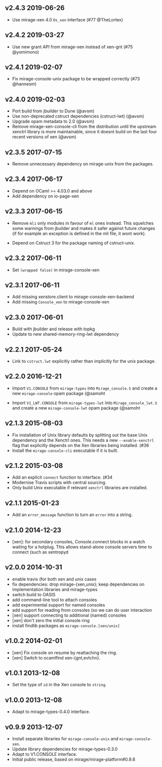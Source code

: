 v2.4.3 2019-06-26
-----------------

* Use mirage-xen 4.0 `Os_xen` interface (#77 @TheLortex)

v2.4.2 2019-03-27
-----------------

* Use new grant API from mirage-xen instead of xen-gnt (#75 @yomimono)

v2.4.1 2019-02-07
-----------------

* Fix mirage-console-unix package to be wrapped correctly (#73 @hannesm)

v2.4.0 2019-02-03
-----------------

* Port build from jbuilder to Dune (@avsm)
* Use non-deprecated cstruct dependencies (cstruct-lwt) (@avsm)
* Upgrade opam metadata to 2.0 (@avsm)
* Remove mirage-xen-console-cli from the distribution until the
  upstream xenctrl library is more maintainable, since it doesnt
  build on the last four recent versions of xen (@avsm)

v2.3.5 2017-07-15
-----------------

* Remove unnecessary dependency on mirage-unix from the packages.

v2.3.4 2017-06-17
-----------------

* Depend on OCaml >= 4.03.0 and above
* Add dependency on io-page-xen

v2.3.3 2017-06-15
-----------------

* Remove `mli` only modules in favour of `ml` ones instead.
  This squelches some warnings from jbuilder and makes it safer
  against future changes (if for example an exception is defined
  in the mli file, it wont work).

* Depend on Cstruct 3 for the package naming of cstruct-unix.

v2.3.2 2017-06-11
-----------------

* Set `(wrapped false)` in mirage-console-xen

v2.3.1 2017-06-11
-----------------

* Add missing xenstore.client to mirage-console-xen-backend
* Add missing `Console_xen` to mirage-console-xen

v2.3.0 2017-06-01
-----------------

* Build with jbuilder and release with topkg
* Update to new shared-memory-ring-lwt dependency

v2.2.1 2017-05-24
-----------------

* Link to `cstruct.lwt` explicitly rather than implicitly for the unix package.

v2.2.0 2016-12-21
-----------------

* Import `V1.CONSOLE` from `mirage-types` into `Mirage_console.S` and create
  a new `mirage-console` opam package (@samoht
- Import `V1_LWT.CONSOLE` from `mirage-types-lwt` into `Mirage_console_lwt.S`
  and create a new `mirage-console-lwt` opam package (@samoht

v2.1.3 2015-08-03
-----------------

* Fix installation of Unix library defaults by splitting out the
  base Unix dependency and the Xenctrl ones.  This needs a new `--enable-xenctrl`
  flag that explicitly depends on the Xen libraries being installed. (#36
* Install the `mirage-console-cli` executable if it is built.

v2.1.2 2015-03-08
-----------------

* Add an explicit `connect` function to interface. (#34
* Modernise Travis scripts with central sourcing.
* Only build Unix executable if relevant `xenctrl` libraries are installed.

v2.1.1 2015-01-23
-----------------

* Add an `error_message` function to turn an `error` into a string.

v2.1.0 2014-12-23
-----------------

* [xen]: for secondary consoles, Console.connect blocks in a watch waiting for
  a hotplug. This allows stand-alone console servers time to connect (such as
  xentropyd

v2.0.0 2014-10-31
-----------------

* enable travis (for both xen and unix cases
* fix dependencies: drop mirage-{xen,unix}; keep dependencies on implementation
  libraries and mirage-types
* switch build to OASIS
* add command-line tool to attach consoles
* add experimental support for named consoles
* add support for reading from consoles (so we can do user interaction
* [xen] support connecting to additional (named) consoles
* [xen] don't zero the initial console ring
* install findlib packages as `mirage-console.[xen/unix]`

v1.0.2 2014-02-01
-----------------

* [xen] Fix console on resume by reattaching the ring.
* [xen] Switch to ocamlfind xen-{gnt,evtchn}.

v1.0.1 2013-12-08
-----------------

* Set the type of `id` in the Xen console to `string`.

v1.0.0 2013-12-08
-----------------

* Adapt to mirage-types-0.4.0 interface.

v0.9.9 2013-12-07
-----------------

* Install separate libraries for `mirage-console-unix` and `mirage-console-xen`.
* Update library dependencies for mirage-types-0.3.0
* Adapt to V1.CONSOLE interface.
* Initial public release, based on mirage/mirage-platform#0.9.8

